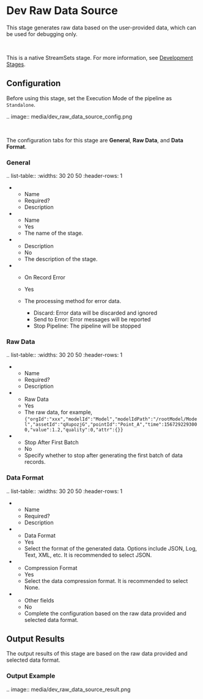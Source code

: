 # Dev Raw Data Source

This stage generates raw data based on the user-provided data, which can be used for debugging only.

<br />

This is a native StreamSets stage. For more information, see [Development Stages](https://streamsets.com/documentation/datacollector/latest/help/datacollector/UserGuide/Pipeline_Design/DevStages.html).


## Configuration

Before using this stage, set the Execution Mode of the pipeline as `Standalone`.

.. image:: media/dev_raw_data_source_config.png

<br />

The configuration tabs for this stage are **General**, **Raw Data**, and **Data Format**. 

### General

.. list-table::
   :widths: 30 20 50
   :header-rows: 1

   * - Name
     - Required?
     - Description
   * - Name
     - Yes
     - The name of the stage.
   * - Description
     - No
     - The description of the stage.
   * - On Record Error
     - Yes
     - The processing method for error data.

       + Discard: Error data will be discarded and ignored
       + Send to Error: Error messages will be reported
       + Stop Pipeline: The pipeline will be stopped

### Raw Data

.. list-table::
   :widths: 30 20 50
   :header-rows: 1

   * - Name
     - Required?
     - Description
   * - Raw Data
     - Yes
     - The raw data, for example, `{"orgId":"xxx","modelId":"Model","modelIdPath":"/rootModel/Model","assetId":"qXupozjG","pointId":"Point_A","time":1567292293000,"value":1.2,"quality":0,"attr":{}}`
   * - Stop After First Batch
     - No
     - Specify whether to stop after generating the first batch of data records.

### Data Format

.. list-table::
   :widths: 30 20 50
   :header-rows: 1

   * - Name
     - Required?
     - Description
   * - Data Format
     - Yes
     - Select the format of the generated data. Options include JSON, Log, Text, XML, etc. It is recommended to select JSON.
   * - Compression Format
     - Yes
     - Select the data compression format. It is recommended to select None.
   * - Other fields
     - No
     - Complete the configuration based on the raw data provided and selected data format.


## Output Results

The output results of this stage are based on the raw data provided and selected data format.

### Output Example

.. image:: media/dev_raw_data_source_result.png

<!--end-->
